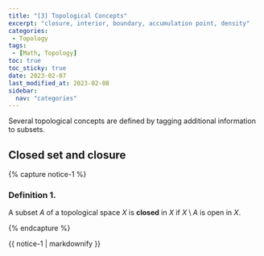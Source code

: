 ```yaml
---
title: "[3] Topological Concepts"               
excerpt: "closure, interior, boundary, accumulation point, density"    
categories:                              
 - Topology
tags:                                
 - [Math, Topology]
toc: true
toc_sticky: true
date: 2023-02-07
last_modified_at: 2023-02-08
sidebar:
  nav: "categories"
---
```


Several topological concepts are defined by tagging additional information to subsets. 

## Closed set and closure

{% capture notice-1 %}
### Definition 1.

A subset $A$ of a topological space $X$ is **closed** in $X$ if $X\setminus A$ is open in $X$.

{% endcapture %}

<div class="notice--info">{{ notice-1 | markdownify }}</div>

